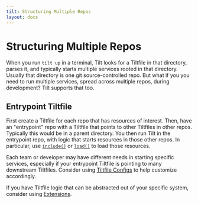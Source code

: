 ```yaml
---
tilt: Structuring Multiple Repos
layout: docs
---
```


# Structuring Multiple Repos
When you run `tilt up` in a terminal, Tilt looks for a Tiltfile in that directory, parses it, and typically starts multiple services rooted in that directory. Usually that directory is one git source-controlled repo. But what if you you need to run multiple services, spread across multiple repos, during development? Tilt supports that too.

## Entrypoint Tiltfile
First create a Tiltfile for each repo that has resources of interest. Then, have an "entrypoint" repo with a Tiltfile that points to other Tiltfiles in other repos. Typically this would be in a parent directory. You then run Tilt in the entrypoint repo, with logic that starts resources in those other repos. In particular, use [`include()`](api.html#api.include) or [`load()`](api.html#api.load) to load those resources.

Each team or developer may have different needs in starting specific services, especially if your entrypoint Tiltfile is pointing to many downstream Tiltfiles. Consider using [Tiltfile Configs](tiltfile_config.html) to help customize accordingly.

If you have Tiltfile logic that can be abstracted out of your specific system, consider using [Extensions](extensions.html).

